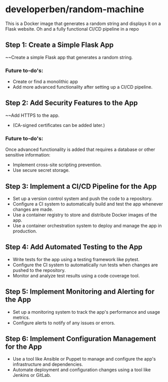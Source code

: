 # developerben/random-machine
This is a Docker image that generates a random string and displays it on a Flask website. Oh and a fully functional CI/CD pipeline in a repo 


## Step 1: Create a Simple Flask App
~~Create a simple Flask app that generates a random string.

### Future to-do's:
- Create or find a monolithic app
- Add more advanced functionality after setting up a CI/CD pipeline.

## Step 2: Add Security Features to the App
~~Add HTTPS to the app. 
- (CA-signed certificates can be added later.)

### Future to-do's:

Once advanced functionality is added that requires a database or other sensitive information:
- Implement cross-site scripting prevention.
- Use secure secret storage.

## Step 3: Implement a CI/CD Pipeline for the App
- Set up a version control system and push the code to a repository. 
- Configure a CI system to automatically build and test the app whenever changes are made. 
- Use a container registry to store and distribute Docker images of the app. 
- Use a container orchestration system to deploy and manage the app in production.

## Step 4: Add Automated Testing to the App
- Write tests for the app using a testing framework like pytest. 
- Configure the CI system to automatically run tests when changes are pushed to the repository.
- Monitor and analyze test results using a code coverage tool.

## Step 5: Implement Monitoring and Alerting for the App
- Set up a monitoring system to track the app's performance and usage metrics. 
- Configure alerts to notify of any issues or errors.

## Step 6: Implement Configuration Management for the App
- Use a tool like Ansible or Puppet to manage and configure the app's infrastructure and dependencies. 
- Automate deployment and configuration changes using a tool like Jenkins or GitLab.


